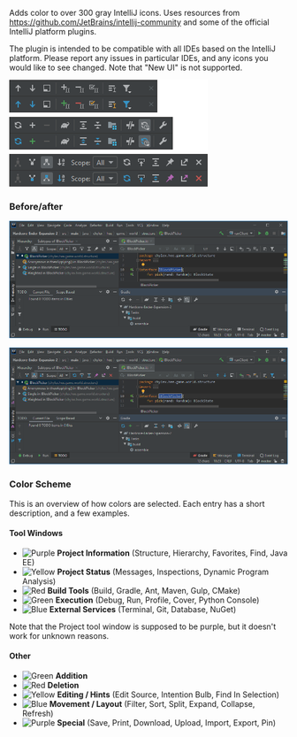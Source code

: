 Adds color to over 300 gray IntelliJ icons. Uses resources from https://github.com/JetBrains/intellij-community and some of the official IntelliJ platform plugins.

The plugin is intended to be compatible with all IDEs based on the IntelliJ platform. Please report any issues in particular IDEs, and any icons you would like to see changed. Note that "New UI" is not supported.

![Example IDE elements](https://github.com/chylex/IntelliJ-Colored-Icons/blob/master/.github/readme/elements.png)

### Before/after

![IDE screenshot (before)](https://github.com/chylex/IntelliJ-Colored-Icons/blob/master/.github/readme/before.png)

![IDE screenshot (after)](https://github.com/chylex/IntelliJ-Colored-Icons/blob/master/.github/readme/after.png)

### Color Scheme

This is an overview of how colors are selected. Each entry has a short description, and a few examples.

#### Tool Windows

* ![Purple](https://placehold.it/15/B066B0/000000?text=+) **Project Information** (Structure, Hierarchy, Favorites, Find, Java EE)
* ![Yellow](https://placehold.it/15/F0A732/000000?text=+) **Project Status** (Messages, Inspections, Dynamic Program Analysis)
* ![Red](https://placehold.it/15/C75450/000000?text=+) **Build Tools** (Build, Gradle, Ant, Maven, Gulp, CMake)
* ![Green](https://placehold.it/15/499C54/000000?text=+) **Execution** (Debug, Run, Profile, Cover, Python Console)
* ![Blue](https://placehold.it/15/3592C4/000000?text=+) **External Services** (Terminal, Git, Database, NuGet)

Note that the Project tool window is supposed to be purple, but it doesn't work for unknown reasons.

#### Other

* ![Green](https://placehold.it/15/499C54/000000?text=+) **Addition**
* ![Red](https://placehold.it/15/C75450/000000?text=+) **Deletion**
* ![Yellow](https://placehold.it/15/F0A732/000000?text=+) **Editing / Hints** (Edit Source, Intention Bulb, Find In Selection)
* ![Blue](https://placehold.it/15/3592C4/000000?text=+) **Movement / Layout** (Filter, Sort, Split, Expand, Collapse, Refresh)
* ![Purple](https://placehold.it/15/B066B0/000000?text=+) **Special** (Save, Print, Download, Upload, Import, Export, Pin)
